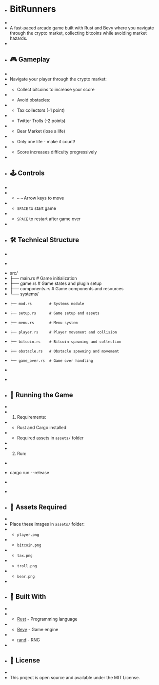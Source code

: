 + # BitRunners
+ 
+ A fast-paced arcade game built with Rust and Bevy where you navigate through the crypto market, collecting bitcoins while avoiding market hazards.
+ 
+ ## 🎮 Gameplay
+ 
+ Navigate your player through the crypto market:
+ - Collect bitcoins to increase your score
+ - Avoid obstacles:
+   - Tax collectors (-1 point)
+   - Twitter Trolls (-2 points)
+   - Bear Market (lose a life)
+ - Only one life - make it count!
+ - Score increases difficulty progressively
+ 
+ ## 🕹️ Controls
+ 
+ - `←` `→` Arrow keys to move
+ - `SPACE` to start game
+ - `SPACE` to restart after game over
+ 
+ ## 🛠️ Technical Structure
+ 
+ ```
+ src/
+ ├── main.rs           # Game initialization
+ ├── game.rs           # Game states and plugin setup
+ ├── components.rs     # Game components and resources
+ └── systems/
+     ├── mod.rs        # Systems module
+     ├── setup.rs      # Game setup and assets
+     ├── menu.rs       # Menu system
+     ├── player.rs     # Player movement and collision
+     ├── bitcoin.rs    # Bitcoin spawning and collection
+     ├── obstacle.rs   # Obstacle spawning and movement
+     └── game_over.rs  # Game over handling
+ ```
+ 
+ ## 🚀 Running the Game
+ 
+ 1. Requirements:
+    - Rust and Cargo installed
+    - Required assets in `assets/` folder
+ 
+ 2. Run:
+ ```
+ cargo run --release
+ ```
+ 
+ ## 🎨 Assets Required
+ 
+ Place these images in `assets/` folder:
+ - `player.png`
+ - `bitcoin.png`
+ - `tax.png`
+ - `troll.png`
+ - `bear.png`
+ 
+ ## 🔧 Built With
+ 
+ - [Rust](https://www.rust-lang.org/) - Programming language
+ - [Bevy](https://bevyengine.org/) - Game engine
+ - [rand](https://crates.io/crates/rand) - RNG
+ 
+ ## 📝 License
+ 
+ This project is open source and available under the MIT License. 